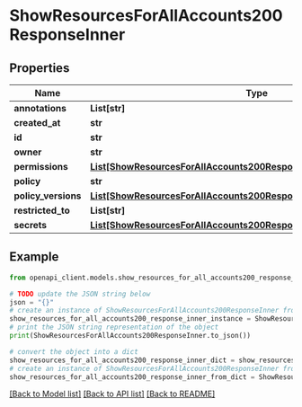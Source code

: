 # ShowResourcesForAllAccounts200ResponseInner


## Properties

Name | Type | Description | Notes
------------ | ------------- | ------------- | -------------
**annotations** | **List[str]** |  | [optional] 
**created_at** | **str** |  | [optional] 
**id** | **str** |  | [optional] 
**owner** | **str** |  | [optional] 
**permissions** | [**List[ShowResourcesForAllAccounts200ResponseInnerPermissionsInner]**](ShowResourcesForAllAccounts200ResponseInnerPermissionsInner.md) |  | [optional] 
**policy** | **str** |  | [optional] 
**policy_versions** | [**List[ShowResourcesForAllAccounts200ResponseInnerPolicyVersionsInner]**](ShowResourcesForAllAccounts200ResponseInnerPolicyVersionsInner.md) |  | [optional] 
**restricted_to** | **List[str]** |  | [optional] 
**secrets** | [**List[ShowResourcesForAllAccounts200ResponseInnerSecretsInner]**](ShowResourcesForAllAccounts200ResponseInnerSecretsInner.md) |  | [optional] 

## Example

```python
from openapi_client.models.show_resources_for_all_accounts200_response_inner import ShowResourcesForAllAccounts200ResponseInner

# TODO update the JSON string below
json = "{}"
# create an instance of ShowResourcesForAllAccounts200ResponseInner from a JSON string
show_resources_for_all_accounts200_response_inner_instance = ShowResourcesForAllAccounts200ResponseInner.from_json(json)
# print the JSON string representation of the object
print(ShowResourcesForAllAccounts200ResponseInner.to_json())

# convert the object into a dict
show_resources_for_all_accounts200_response_inner_dict = show_resources_for_all_accounts200_response_inner_instance.to_dict()
# create an instance of ShowResourcesForAllAccounts200ResponseInner from a dict
show_resources_for_all_accounts200_response_inner_from_dict = ShowResourcesForAllAccounts200ResponseInner.from_dict(show_resources_for_all_accounts200_response_inner_dict)
```
[[Back to Model list]](../README.md#documentation-for-models) [[Back to API list]](../README.md#documentation-for-api-endpoints) [[Back to README]](../README.md)


